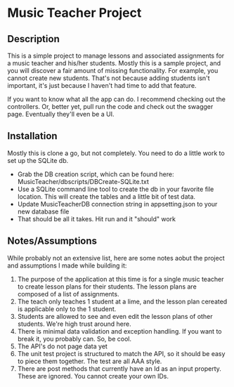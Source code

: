 # Music Teacher Project

## Description
This is a simple project to manage lessons and associated assignments for a music teacher and his/her students. Mostly this is a sample project, and you will discover a fair amount of missing functionality. For example, you cannot create new students. That's not because adding students isn't important, it's just because I haven't had time to add that feature.

If you want to know what all the app can do. I recommend checking out the controllers. Or, better yet, pull run the code and check out the swagger page. Eventually they'll even be a UI.

## Installation
Mostly this is clone a go, but not completely. You need to do a little work to set up the SQLite db.

   * Grab the DB creation script, which can be found here: MusicTeacher/dbscripts/DBCreate-SQLite.txt
   * Use a SQLite command line tool to create the db in your favorite file location. This will create the tables and a little bit of test data.
   * Update MusicTeacherDB connection string in appsetting.json to your new database file
   * That should be all it takes. Hit run and it "should" work


## Notes/Assumptions
While probably not an extensive list, here are some notes aobut the project and assumptions I made while building it:
  
  1. The purpose of the application at this time is for a single music teacher to create lesson plans for their students. The lesson plans are composed of a list of assignments.
  2. The teach only teaches 1 student at a lime, and the lesson plan cereated is applicable only to the 1 student.
  3. Students are allowed to see and even edit the lesson plans of other students. We're high trust around here.
  4. There is minimal data validation and exception handling. If you want to break it, you probably can. So, be cool.
  5. The API's do not page data yet
  6. The unit test project is structured to match the API, so it should be easy to piece them together. The test are all AAA style.
  7. There are post methods that currently have an Id as an input property. These are ignored. You cannot create your own IDs.
